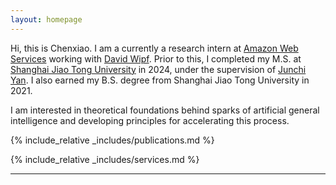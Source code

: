 ```yaml
---
layout: homepage
---
```


<!-- ## Biography -->

Hi, this is Chenxiao. I am a currently a research intern at [Amazon Web Services](https://www.amazonaws.cn/en/ailab/) working with [David Wipf](http://www.davidwipf.com/). Prior to this, I completed my M.S. at [Shanghai Jiao Tong University](https://en.sjtu.edu.cn) in 2024, under the supervision of [Junchi Yan](https://thinklab.sjtu.edu.cn). I also earned my B.S. degree from Shanghai Jiao Tong University in 2021.  

I am interested in theoretical foundations behind sparks of artificial general intelligence and developing principles for accelerating this process.

<!-- I am generally interested in developing methodological principles and theoretical understandings of machine learning. I did so by drawing inspirations from optimization, statistics, geometry and topology. I am concerned with applications including data mining, computational biology, and large language models. -->

<!-- I am broadly interested in machine learning and artificial intelligence. My current research spans entire theory-to-application spectrum, from answering fundamental questions regarding the **theoretical interpretability** of deep learning and foundation models from optimization perspectives, to **principled algorithms** for handling distribution shifts and adapting to new tasks by drawing inspirations from causality and physics, to **real-world applications** including bioinformatives and large-scale systems for both scientific advances and social goodness.  -->

<!-- My research spans the theory-to-application spectrum, from answering fundamental questions regarding the theoretical interpretability of deep learning from the optimization perspective, to principled algorithms for handling distribution shifts and adapting to new tasks by drawing inspirations from geometry, physics and statistics, to applications including AI for biology, data mining, and language models.  -->

{% include_relative _includes/publications.md %}

{% include_relative _includes/services.md %}

---

